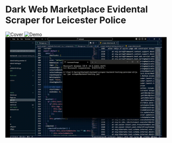 # Dark Web Marketplace Evidental Scraper for Leicester Police

![Cover](./DemoDay.png)
![Demo](./Frontend.gif)
![Demo Backend](./Backend.gif)
